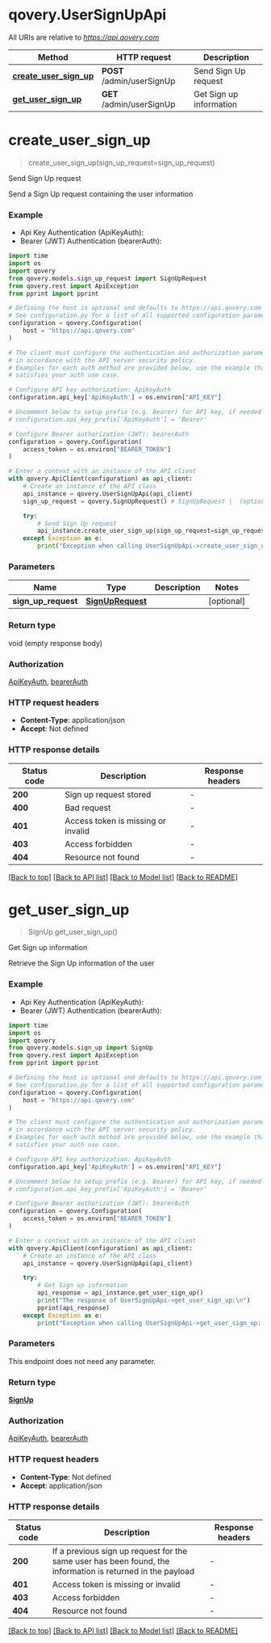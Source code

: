 # qovery.UserSignUpApi

All URIs are relative to *https://api.qovery.com*

Method | HTTP request | Description
------------- | ------------- | -------------
[**create_user_sign_up**](UserSignUpApi.md#create_user_sign_up) | **POST** /admin/userSignUp | Send Sign Up request
[**get_user_sign_up**](UserSignUpApi.md#get_user_sign_up) | **GET** /admin/userSignUp | Get Sign up information


# **create_user_sign_up**
> create_user_sign_up(sign_up_request=sign_up_request)

Send Sign Up request

Send a Sign Up request containing the user information

### Example

* Api Key Authentication (ApiKeyAuth):
* Bearer (JWT) Authentication (bearerAuth):
```python
import time
import os
import qovery
from qovery.models.sign_up_request import SignUpRequest
from qovery.rest import ApiException
from pprint import pprint

# Defining the host is optional and defaults to https://api.qovery.com
# See configuration.py for a list of all supported configuration parameters.
configuration = qovery.Configuration(
    host = "https://api.qovery.com"
)

# The client must configure the authentication and authorization parameters
# in accordance with the API server security policy.
# Examples for each auth method are provided below, use the example that
# satisfies your auth use case.

# Configure API key authorization: ApiKeyAuth
configuration.api_key['ApiKeyAuth'] = os.environ["API_KEY"]

# Uncomment below to setup prefix (e.g. Bearer) for API key, if needed
# configuration.api_key_prefix['ApiKeyAuth'] = 'Bearer'

# Configure Bearer authorization (JWT): bearerAuth
configuration = qovery.Configuration(
    access_token = os.environ["BEARER_TOKEN"]
)

# Enter a context with an instance of the API client
with qovery.ApiClient(configuration) as api_client:
    # Create an instance of the API class
    api_instance = qovery.UserSignUpApi(api_client)
    sign_up_request = qovery.SignUpRequest() # SignUpRequest |  (optional)

    try:
        # Send Sign Up request
        api_instance.create_user_sign_up(sign_up_request=sign_up_request)
    except Exception as e:
        print("Exception when calling UserSignUpApi->create_user_sign_up: %s\n" % e)
```



### Parameters

Name | Type | Description  | Notes
------------- | ------------- | ------------- | -------------
 **sign_up_request** | [**SignUpRequest**](SignUpRequest.md)|  | [optional] 

### Return type

void (empty response body)

### Authorization

[ApiKeyAuth](../README.md#ApiKeyAuth), [bearerAuth](../README.md#bearerAuth)

### HTTP request headers

 - **Content-Type**: application/json
 - **Accept**: Not defined

### HTTP response details
| Status code | Description | Response headers |
|-------------|-------------|------------------|
**200** | Sign up request stored |  -  |
**400** | Bad request |  -  |
**401** | Access token is missing or invalid |  -  |
**403** | Access forbidden |  -  |
**404** | Resource not found |  -  |

[[Back to top]](#) [[Back to API list]](../README.md#documentation-for-api-endpoints) [[Back to Model list]](../README.md#documentation-for-models) [[Back to README]](../README.md)

# **get_user_sign_up**
> SignUp get_user_sign_up()

Get Sign up information

Retrieve the Sign Up information of the user

### Example

* Api Key Authentication (ApiKeyAuth):
* Bearer (JWT) Authentication (bearerAuth):
```python
import time
import os
import qovery
from qovery.models.sign_up import SignUp
from qovery.rest import ApiException
from pprint import pprint

# Defining the host is optional and defaults to https://api.qovery.com
# See configuration.py for a list of all supported configuration parameters.
configuration = qovery.Configuration(
    host = "https://api.qovery.com"
)

# The client must configure the authentication and authorization parameters
# in accordance with the API server security policy.
# Examples for each auth method are provided below, use the example that
# satisfies your auth use case.

# Configure API key authorization: ApiKeyAuth
configuration.api_key['ApiKeyAuth'] = os.environ["API_KEY"]

# Uncomment below to setup prefix (e.g. Bearer) for API key, if needed
# configuration.api_key_prefix['ApiKeyAuth'] = 'Bearer'

# Configure Bearer authorization (JWT): bearerAuth
configuration = qovery.Configuration(
    access_token = os.environ["BEARER_TOKEN"]
)

# Enter a context with an instance of the API client
with qovery.ApiClient(configuration) as api_client:
    # Create an instance of the API class
    api_instance = qovery.UserSignUpApi(api_client)

    try:
        # Get Sign up information
        api_response = api_instance.get_user_sign_up()
        print("The response of UserSignUpApi->get_user_sign_up:\n")
        pprint(api_response)
    except Exception as e:
        print("Exception when calling UserSignUpApi->get_user_sign_up: %s\n" % e)
```



### Parameters
This endpoint does not need any parameter.

### Return type

[**SignUp**](SignUp.md)

### Authorization

[ApiKeyAuth](../README.md#ApiKeyAuth), [bearerAuth](../README.md#bearerAuth)

### HTTP request headers

 - **Content-Type**: Not defined
 - **Accept**: application/json

### HTTP response details
| Status code | Description | Response headers |
|-------------|-------------|------------------|
**200** | If a previous sign up request for the same user has been found, the information is returned in the payload |  -  |
**401** | Access token is missing or invalid |  -  |
**403** | Access forbidden |  -  |
**404** | Resource not found |  -  |

[[Back to top]](#) [[Back to API list]](../README.md#documentation-for-api-endpoints) [[Back to Model list]](../README.md#documentation-for-models) [[Back to README]](../README.md)

